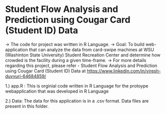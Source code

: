 								
# Student Flow Analysis and Prediction using Cougar Card (Student ID) Data

-> The code for project was  written in R Language.
-> Goal: 
	To build web-application that can analyze the data from card-swipe machines at WSU (Washinton State University) Student Recreation Center and determine how crowded is 
	the facility during a given time-frame. 
-> For more details regarding this project, please refer - Student Flow Analysis and Prediction using Cougar Card (Student ID) Data at https://www.linkedin.com/in/viresh-duvvuri-64684859/


1.) app.R : This is orginial code written in R Language for the protoype webapplication that was developed in R Language

2.) Data: The data for this application is in a .csv format. Data files are present in this folder.  
	 
